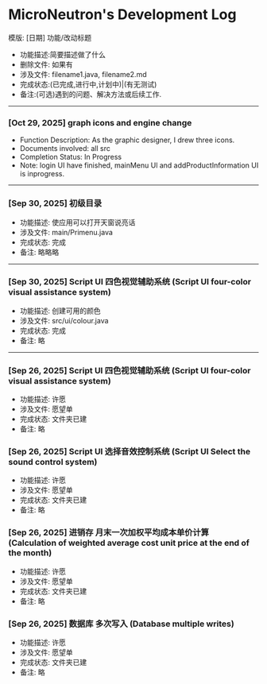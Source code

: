 # MicroNeutron's Development Log
模版:
  [日期] 功能/改动标题
* 功能描述:简要描述做了什么
* 删除文件: 如果有
* 涉及文件: filename1.java, filename2.md
* 完成状态:(已完成,进行中,计划中)|(有无测试)
* 备注:(可选)遇到的问题、解决方法或后续工作.
---
### [Oct 29, 2025] graph icons and engine change
* Function Description: As the graphic designer, I drew three icons.
* Documents involved: all src
* Completion Status: In Progress
* Note: login UI have finished, mainMenu Ul and addProductInformation UI is inprogress.

---
### [Sep 30, 2025] 初级目录  
* 功能描述: 使应用可以打开天窗说亮话
* 涉及文件: main/Primenu.java
* 完成状态: 完成
* 备注: 略略略

---
### [Sep 30, 2025] Script UI 四色视觉辅助系统 (Script UI four-color visual assistance system)  
* 功能描述: 创建可用的颜色
* 涉及文件: src/ui/colour.java
* 完成状态: 完成
* 备注: 略

---
### [Sep 26, 2025] Script UI 四色视觉辅助系统 (Script UI four-color visual assistance system)  
* 功能描述: 许愿
* 涉及文件: 愿望单
* 完成状态: 文件夹已建
* 备注: 略
### [Sep 26, 2025] Script UI 选择音效控制系统 (Script UI Select the sound control system)  
* 功能描述: 许愿
* 涉及文件: 愿望单
* 完成状态: 文件夹已建
* 备注: 略
### [Sep 26, 2025] 进销存 月末一次加权平均成本单价计算 (Calculation of weighted average cost unit price at the end of the month)  
* 功能描述: 许愿
* 涉及文件: 愿望单
* 完成状态: 文件夹已建
* 备注: 略
### [Sep 26, 2025] 数据库 多次写入 (Database multiple writes)  
* 功能描述: 许愿
* 涉及文件: 愿望单
* 完成状态: 文件夹已建
* 备注: 略


